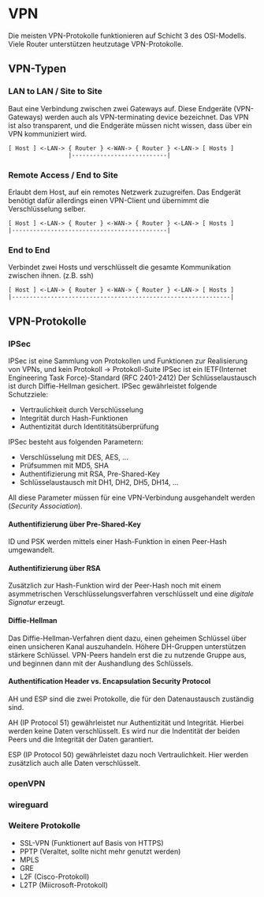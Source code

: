 # VPN

Die meisten VPN-Protokolle funktionieren auf Schicht 3 des OSI-Modells. Viele Router unterstützen heutzutage VPN-Protokolle.

## VPN-Typen

### LAN to LAN / Site to Site

Baut eine Verbindung zwischen zwei Gateways auf.
Diese Endgeräte (VPN-Gateways) werden auch als VPN-terminating device bezeichnet.
Das VPN ist also transparent, und die Endgeräte müssen nicht wissen, dass über ein VPN kommuniziert wird.

```
[ Host ] <-LAN-> { Router } <-WAN-> { Router } <-LAN-> [ Hosts ]
                 |---------------------------|
```

### Remote Access / End to Site

Erlaubt dem Host, auf ein remotes Netzwerk zuzugreifen.
Das Endgerät benötigt dafür allerdings einen VPN-Client und übernimmt die Verschlüsselung selber.

```
[ Host ] <-LAN-> { Router } <-WAN-> { Router } <-LAN-> [ Hosts ] 
|--------------------------------------------|
```

### End to End

Verbindet zwei Hosts und verschlüsselt die gesamte Kommunikation zwischen ihnen. (z.B. ssh)
```
[ Host ] <-LAN-> { Router } <-WAN-> { Router } <-LAN-> [ Hosts ]
|--------------------------------------------------------------| 
```

## VPN-Protokolle

### IPSec

IPSec ist eine Sammlung von Protokollen und Funktionen zur Realisierung von VPNs, und kein Protokoll -> Protokoll-Suite
IPSec ist ein IETF(Internet Engineering Task Force)-Standard (RFC 2401-2412)
Der Schlüsselaustausch ist durch Diffie-Hellman gesichert.
IPSec gewährleistet folgende Schutzziele:

- Vertraulichkeit durch Verschlüsselung 
- Integrität durch Hash-Funktionen
- Authentizität durch Identititätsüberprüfung 

IPSec besteht aus folgenden Parametern:

- Verschlüsselung mit DES, AES, ...
- Prüfsummen mit MD5, SHA 
- Authentifizierung mit RSA, Pre-Shared-Key
- Schlüsselaustausch mit DH1, DH2, DH5, DH14, ...

All diese Parameter müssen für eine VPN-Verbindung ausgehandelt werden (*Security Association*).

#### Authentifizierung über Pre-Shared-Key

ID und PSK werden mittels einer Hash-Funktion in einen Peer-Hash umgewandelt. 

#### Authentifizierung über RSA 

Zusätzlich zur Hash-Funktion wird der Peer-Hash noch mit einem asymmetrischen Verschlüsselungsverfahren verschlüsselt und eine *digitale Signatur* erzeugt. 

#### Diffie-Hellman

Das Diffie-Hellman-Verfahren dient dazu, einen geheimen Schlüssel über einen unsicheren Kanal auszuhandeln. Höhere DH-Gruppen unterstützen stärkere Schlüssel.
VPN-Peers handeln erst die zu nutzende Gruppe aus, und beginnen dann mit der Aushandlung des Schlüssels.

#### Authentification Header vs. Encapsulation Security Protocol

AH und ESP sind die zwei Protokolle, die für den Datenaustausch zuständig sind.

AH (IP Protocol 51) gewährleistet nur Authentizität und Integrität. Hierbei werden keine Daten verschlüsselt.
Es wird nur die Indentität der beiden Peers und die Integrität der Daten garantiert.

ESP (IP Protocol 50) gewährleistet dazu noch Vertraulichkeit. Hier werden zusätzlich auch alle Daten verschlüsselt.

### openVPN

### wireguard

### Weitere Protokolle 

- SSL-VPN (Funktionert auf Basis von HTTPS)
- PPTP (Veraltet, sollte nicht mehr genutzt werden)
- MPLS
- GRE
- L2F (Cisco-Protokoll)
- L2TP (Miicrosoft-Protokoll)
